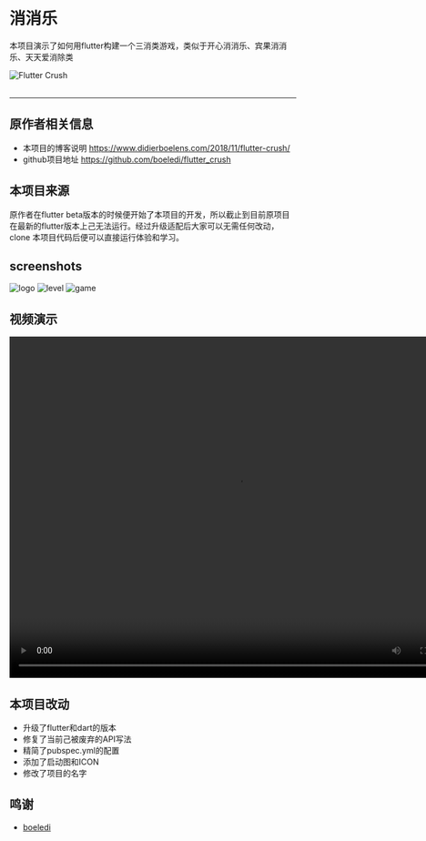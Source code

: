 # 消消乐
本项目演示了如何用flutter构建一个三消类游戏，类似于开心消消乐、宾果消消乐、天天爱消除类

![Flutter Crush](https://www.didierboelens.com/images/blog/flutter_crush_game_page.png)
<br/><br/>

---
## 原作者相关信息
- 本项目的博客说明 https://www.didierboelens.com/2018/11/flutter-crush/
- github项目地址 https://github.com/boeledi/flutter_crush
## 本项目来源
原作者在flutter beta版本的时候便开始了本项目的开发，所以截止到目前原项目在最新的flutter版本上己无法运行。经过升级适配后大家可以无需任何改动，clone 本项目代码后便可以直接运行体验和学习。

## screenshots
![logo](./assets/screenshots/icon.jpg)
![level](./assets/screenshots/level.jpg)
![game](./assets/screenshots/game.jpg)

## 视频演示
<video src="./flutter_crush.mp4" width="800px" height="600px" controls="controls"></video>

## 本项目改动
- 升级了flutter和dart的版本
- 修复了当前己被废弃的API写法
- 精简了pubspec.yml的配置
- 添加了启动图和ICON
- 修改了项目的名字

## 鸣谢
- [boeledi](https://github.com/boeledi)